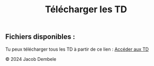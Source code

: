 <html lang="fr">
<head>
    <meta charset="UTF-8">
    <meta name="viewport" content="width=device-width, initial-scale=1.0">
    <title>Téléchargement des TD</title>
    <link rel="stylesheet" href="style.css">
</head>
<body>
    <header>
        <h1>Télécharger les TD</h1>
    </header>
    <main>
        <section>
            <h2>Fichiers disponibles :</h2>
            <p>Tu peux télécharger tous les TD à partir de ce lien : <a href="https://drive.google.com/drive/folders/13Ulh-uELmqKwcnrbCmC_v6sb0VW14tW5">Accéder aux TD</a></p>
        </section>
    </main>
    <footer>
        <p>© 2024 Jacob Dembele</p>
    </footer>
</body>
</html>
